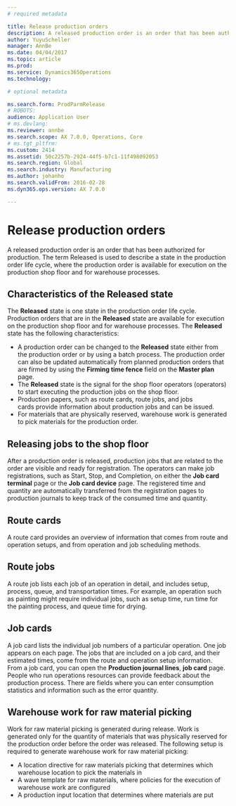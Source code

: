 ```yaml
---
# required metadata

title: Release production orders
description: A released production order is an order that has been authorized for production. The term Released is used to describe a state in the production order life cycle, where the production order is available for execution on the production shop floor and for warehouse processes. 
author: YuyuScheller
manager: AnnBe
ms.date: 04/04/2017
ms.topic: article
ms.prod: 
ms.service: Dynamics365Operations
ms.technology: 

# optional metadata

ms.search.form: ProdParmRelease
# ROBOTS: 
audience: Application User
# ms.devlang: 
ms.reviewer: annbe
ms.search.scope: AX 7.0.0, Operations, Core
# ms.tgt_pltfrm: 
ms.custom: 2414
ms.assetid: 50c2257b-2924-44f5-b7c1-11f498092053
ms.search.region: Global
ms.search.industry: Manufacturing
ms.author: johanho
ms.search.validFrom: 2016-02-28
ms.dyn365.ops.version: AX 7.0.0

---
```


# Release production orders

A released production order is an order that has been authorized for production. The term Released is used to describe a state in the production order life cycle, where the production order is available for execution on the production shop floor and for warehouse processes. 

Characteristics of the Released state
-------------------------------------

The **Released** state is one state in the production order life cycle. Production orders that are in the **Released** state are available for execution on the production shop floor and for warehouse processes. The **Released** state has the following characteristics:

-   A production order can be changed to the **Released** state either from the production order or by using a batch process. The production order can also be updated automatically from planned production orders that are firmed by using the **Firming time fence** field on the **Master plan** page.
-   The **Released** state is the signal for the shop floor operators (operators) to start executing the production jobs on the shop floor.
-   Production papers, such as route cards, route jobs, and jobs cards provide information about production jobs and can be issued.
-   For materials that are physically reserved, warehouse work is generated to pick materials for the production order.

## Releasing jobs to the shop floor
After a production order is released, production jobs that are related to the order are visible and ready for registration. The operators can make job registrations, such as Start, Stop, and Completion, on either the **Job card terminal** page or the **Job card device** page. The registered time and quantity are automatically transferred from the registration pages to production journals to keep track of the consumed time and quantity.

## Route cards
A route card provides an overview of information that comes from route and operation setups, and from operation and job scheduling methods.

## Route jobs
A route job lists each job of an operation in detail, and includes setup, process, queue, and transportation times. For example, an operation such as painting might require individual jobs, such as setup time, run time for the painting process, and queue time for drying.

## Job cards
A job card lists the individual job numbers of a particular operation. One job appears on each page. The jobs that are included on a job card, and their estimated times, come from the route and operation setup information. From a job card, you can open the **Production journal lines**, **job card** page. People who run operations resources can provide feedback about the production process. There are fields where you can enter consumption statistics and information such as the error quantity.

## Warehouse work for raw material picking
Work for raw material picking is generated during release. Work is generated only for the quantity of materials that was physically reserved for the production order before the order was released. The following setup is required to generate warehouse work for raw material picking:

-   A location directive for raw materials picking that determines which warehouse location to pick the materials in
-   A wave template for raw materials, where policies for the execution of warehouse work are configured
-   A production input location that determines where materials are put


